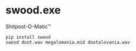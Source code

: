 # swood.exe
Shitpost-O-Matic™

    pip install swood
    swood doot.wav megalomania.mid dootalovania.wav
